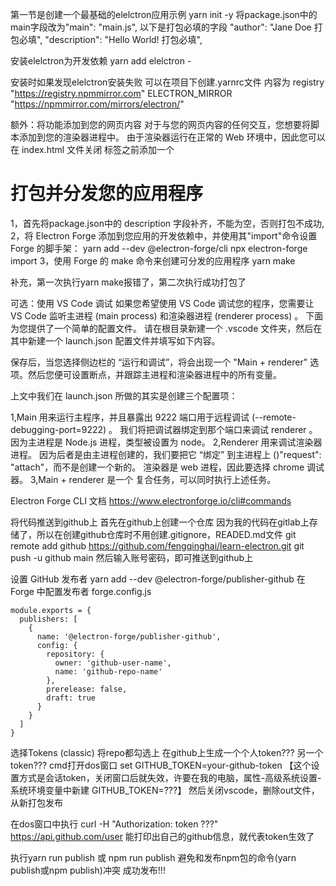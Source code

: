 第一节是创建一个最基础的elelctron应用示例
yarn init -y 
将package.json中的main字段改为"main": "main.js",
以下是打包必填的字段
"author": "Jane Doe 打包必填",
"description": "Hello World! 打包必填",

安装elelctron为开发依赖
yarn add elelctron -

安装时如果发现elelctron安装失败
可以在项目下创建.yarnrc文件
内容为
registry "https://registry.npmmirror.com"
ELECTRON_MIRROR "https://npmmirror.com/mirrors/electron/"


额外：将功能添加到您的网页内容
对于与您的网页内容的任何交互，您想要将脚本添加到您的渲染器进程中。 由于渲染器运行在正常的 Web 环境中，因此您可以在 index.html 文件关闭 </body> 标签之前添加一个 <script> 标签，来包括您想要的任意脚本：
<script src="./renderer.js"></script>


# 打包并分发您的应用程序
1，首先将package.json中的 description 字段补齐，不能为空，否则打包不成功,
2，将 Electron Forge 添加到您应用的开发依赖中，并使用其"import"命令设置 Forge 的脚手架：
yarn add --dev @electron-forge/cli
npx electron-forge import
3，使用 Forge 的 make 命令来创建可分发的应用程序
yarn make

补充，第一次执行yarn make报错了，第二次执行成功打包了

可选：使用 VS Code 调试
如果您希望使用 VS Code 调试您的程序，您需要让 VS Code 监听主进程 (main process) 和渲染器进程 (renderer process) 。 下面为您提供了一个简单的配置文件。 请在根目录新建一个 .vscode 文件夹，然后在其中新建一个 launch.json 配置文件并填写如下内容。

保存后，当您选择侧边栏的 “运行和调试”，将会出现一个 "Main + renderer" 选项。然后您便可设置断点，并跟踪主进程和渲染器进程中的所有变量。

上文中我们在 launch.json 所做的其实是创建三个配置项：

1,Main 用来运行主程序，并且暴露出 9222 端口用于远程调试 (--remote-debugging-port=9222) 。 我们将把调试器绑定到那个端口来调试 renderer 。 因为主进程是 Node.js 进程，类型被设置为 node。
2,Renderer 用来调试渲染器进程。 因为后者是由主进程创建的，我们要把它 “绑定” 到主进程上 ()"request": "attach"，而不是创建一个新的。 渲染器是 web 进程，因此要选择 chrome 调试器。
3,Main + renderer 是一个 复合任务，可以同时执行上述任务。


Electron Forge CLI 文档 https://www.electronforge.io/cli#commands

将代码推送到github上
首先在github上创建一个仓库
因为我的代码在gitlab上存储了，所以在创建github仓库时不用创建.gitignore，READED.md文件
git remote add github https://github.com/fengqinghai/learn-electron.git
git push -u github main
然后输入账号密码，即可推送到github上

设置 GitHub 发布者
yarn add --dev @electron-forge/publisher-github
在 Forge 中配置发布者
forge.config.js
```
module.exports = {
  publishers: [
    {
      name: '@electron-forge/publisher-github',
      config: {
        repository: {
          owner: 'github-user-name',
          name: 'github-repo-name'
        },
        prerelease: false,
        draft: true
      }
    }
  ]
}
```
选择Tokens (classic)  将repo都勾选上
在github上生成一个个人token???
另一个token???
cmd打开dos窗口 set GITHUB_TOKEN=your-github-token 【这个设置方式是会话token，关闭窗口后就失效，许要在我的电脑，属性-高级系统设置-系统环境变量中新建 GITHUB_TOKEN=???】
然后关闭vscode，删除out文件，从新打包发布

在dos窗口中执行 curl -H "Authorization: token ???" https://api.github.com/user
能打印出自己的github信息，就代表token生效了

执行yarn run publish 或 npm run publish 避免和发布npm包的命令(yarn publish或npm publish)冲突
成功发布!!!



